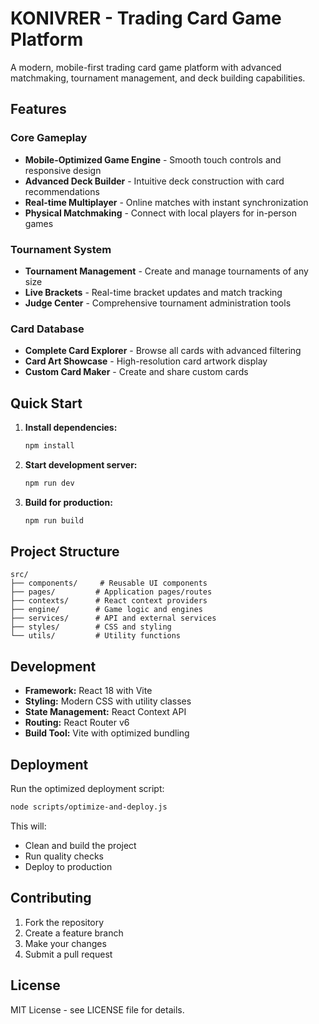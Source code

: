 # KONIVRER - Trading Card Game Platform

A modern, mobile-first trading card game platform with advanced matchmaking, tournament management, and deck building capabilities.

## Features

### Core Gameplay
- **Mobile-Optimized Game Engine** - Smooth touch controls and responsive design
- **Advanced Deck Builder** - Intuitive deck construction with card recommendations
- **Real-time Multiplayer** - Online matches with instant synchronization
- **Physical Matchmaking** - Connect with local players for in-person games

### Tournament System
- **Tournament Management** - Create and manage tournaments of any size
- **Live Brackets** - Real-time bracket updates and match tracking
- **Judge Center** - Comprehensive tournament administration tools

### Card Database
- **Complete Card Explorer** - Browse all cards with advanced filtering
- **Card Art Showcase** - High-resolution card artwork display
- **Custom Card Maker** - Create and share custom cards

## Quick Start

1. **Install dependencies:**
   ```bash
   npm install
   ```

2. **Start development server:**
   ```bash
   npm run dev
   ```

3. **Build for production:**
   ```bash
   npm run build
   ```

## Project Structure

```
src/
├── components/     # Reusable UI components
├── pages/         # Application pages/routes
├── contexts/      # React context providers
├── engine/        # Game logic and engines
├── services/      # API and external services
├── styles/        # CSS and styling
└── utils/         # Utility functions
```

## Development

- **Framework:** React 18 with Vite
- **Styling:** Modern CSS with utility classes
- **State Management:** React Context API
- **Routing:** React Router v6
- **Build Tool:** Vite with optimized bundling

## Deployment

Run the optimized deployment script:

```bash
node scripts/optimize-and-deploy.js
```

This will:
- Clean and build the project
- Run quality checks
- Deploy to production

## Contributing

1. Fork the repository
2. Create a feature branch
3. Make your changes
4. Submit a pull request

## License

MIT License - see LICENSE file for details.